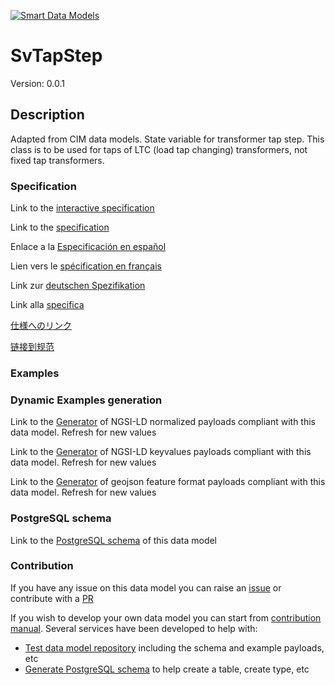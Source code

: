[![Smart Data Models](https://smartdatamodels.org/wp-content/uploads/2022/01/SmartDataModels_logo.png "Logo")](https://smartdatamodels.org)
# SvTapStep
Version: 0.0.1

## Description 

Adapted from CIM data models. State variable for transformer tap step.     This class is to be used for taps of LTC (load tap changing) transformers, not fixed tap transformers.
### Specification

Link to the [interactive specification](https://swagger.lab.fiware.org/?url=https://smart-data-models.github.io/dataModel.EnergyCIM/SvTapStep/swagger.yaml)

Link to the [specification](https://github.com/smart-data-models/dataModel.EnergyCIM/blob/master/SvTapStep/doc/spec.md)

Enlace a la [Especificación en español](https://github.com/smart-data-models/dataModel.EnergyCIM/blob/master/SvTapStep/doc/spec_ES.md)

Lien vers le [spécification en français](https://github.com/smart-data-models/dataModel.EnergyCIM/blob/master/SvTapStep/doc/spec_FR.md)

Link zur [deutschen Spezifikation](https://github.com/smart-data-models/dataModel.EnergyCIM/blob/master/SvTapStep/doc/spec_DE.md)

Link alla [specifica](https://github.com/smart-data-models/dataModel.EnergyCIM/blob/master/SvTapStep/doc/spec_IT.md)

[仕様へのリンク](https://github.com/smart-data-models/dataModel.EnergyCIM/blob/master/SvTapStep/doc/spec_JA.md)

[链接到规范](https://github.com/smart-data-models/dataModel.EnergyCIM/blob/master/SvTapStep/doc/spec_ZH.md)
### Examples
### Dynamic Examples generation

Link to the [Generator](https://smartdatamodels.org/extra/ngsi-ld_generator.php?schemaUrl=https://raw.githubusercontent.com/smart-data-models/dataModel.EnergyCIM/master/SvTapStep/schema.json&email=info@smartdatamodels.org) of NGSI-LD normalized payloads compliant with this data model. Refresh for new values

Link to the [Generator](https://smartdatamodels.org/extra/ngsi-ld_generator_keyvalues.php?schemaUrl=https://raw.githubusercontent.com/smart-data-models/dataModel.EnergyCIM/master/SvTapStep/schema.json&email=info@smartdatamodels.org) of NGSI-LD keyvalues payloads compliant with this data model. Refresh for new values

Link to the [Generator](https://smartdatamodels.org/extra/geojson_features_generator.php?schemaUrl=https://raw.githubusercontent.com/smart-data-models/dataModel.EnergyCIM/master/SvTapStep/schema.json&email=info@smartdatamodels.org) of geojson feature format payloads compliant with this data model. Refresh for new values
### PostgreSQL schema

Link to the [PostgreSQL schema](https://smart-data-models.github.io/dataModel.EnergyCIM/SvTapStep/schema.sql) of this data model
### Contribution

 If you have any issue on this data model you can raise an [issue](https://github.com/smart-data-models/dataModel.EnergyCIM/issues)  or contribute with a [PR](https://github.com/smart-data-models/dataModel.EnergyCIM/pulls)

 If you wish to develop your own data model you can start from [contribution manual](https://bit.ly/contribution_manual). Several services have been developed to help with: 
 - [Test data model repository](https://smartdatamodels.org/index.php/data-models-contribution-api/) including the schema and example payloads, etc
 - [Generate PostgreSQL schema](https://smartdatamodels.org/index.php/sql-service/) to help create a table, create type, etc